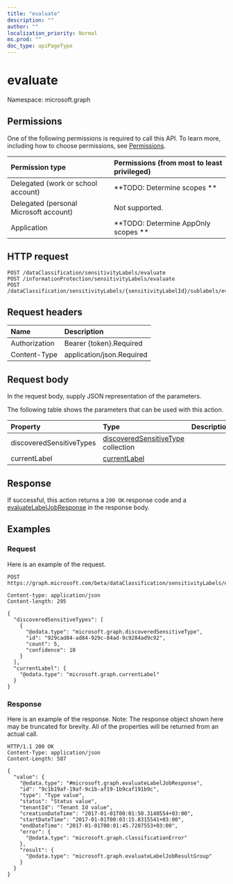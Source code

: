 ```yaml
---
title: "evaluate"
description: ""
author: ""
localization_priority: Normal
ms.prod: ""
doc_type: apiPageType
---
```


# evaluate

Namespace: microsoft.graph



## Permissions
One of the following permissions is required to call this API. To learn more, including how to choose permissions, see [Permissions](/concepts/permissions-reference.md).

|Permission type|Permissions (from most to least privileged)|
|:---|:---|
|Delegated (work or school account)|**TODO: Determine scopes **|
|Delegated (personal Microsoft account)|Not supported.|
|Application|**TODO: Determine AppOnly scopes **|

## HTTP request
<!-- {
  "blockType": "ignored"
}
-->
``` http
POST /dataClassification/sensitivityLabels/evaluate
POST /informationProtection/sensitivityLabels/evaluate
POST /dataClassification/sensitivityLabels/{sensitivityLabelId}/sublabels/evaluate
```

## Request headers
|Name|Description|
|:---|:---|
|Authorization|Bearer {token}.Required|
|Content-Type|application/json.Required|

## Request body
In the request body, supply JSON representation of the parameters.

The following table shows the parameters that can be used with this action.

|Property|Type|Description|
|:---|:---|:---|
|discoveredSensitiveTypes|[discoveredSensitiveType](../resources/discoveredsensitivetype.md) collection||
|currentLabel|[currentLabel](../resources/currentlabel.md)||



## Response
If successful, this action returns a `200 OK` response code and a [evaluateLabelJobResponse](../resources/evaluatelabeljobresponse.md) in the response body.

## Examples

### Request
Here is an example of the request.
<!-- {
  "blockType": "request",
  "name": "sensitivitylabel_evaluate"
}
-->
``` http
POST https://graph.microsoft.com/beta/dataClassification/sensitivityLabels/evaluate

Content-type: application/json
Content-length: 295

{
  "discoveredSensitiveTypes": [
    {
      "@odata.type": "microsoft.graph.discoveredSensitiveType",
      "id": "929cad84-ad84-929c-84ad-9c9284ad9c92",
      "count": 5,
      "confidence": 10
    }
  ],
  "currentLabel": {
    "@odata.type": "microsoft.graph.currentLabel"
  }
}
```

### Response
Here is an example of the response. Note: The response object shown here may be truncated for brevity. All of the properties will be returned from an actual call.
<!-- {
  "blockType": "response",
  "truncated": true,
  "@odata.type": "microsoft.graph.evaluatelabeljobresponse"
}
-->
``` http
HTTP/1.1 200 OK
Content-Type: application/json
Content-Length: 587

{
  "value": {
    "@odata.type": "#microsoft.graph.evaluateLabelJobResponse",
    "id": "9c1b19af-19af-9c1b-af19-1b9caf191b9c",
    "type": "Type value",
    "status": "Status value",
    "tenantId": "Tenant Id value",
    "creationDateTime": "2017-01-01T00:01:50.3140554+03:00",
    "startDateTime": "2017-01-01T00:03:15.8315541+03:00",
    "endDateTime": "2017-01-01T00:01:45.7287553+03:00",
    "error": {
      "@odata.type": "microsoft.graph.classificationError"
    },
    "result": {
      "@odata.type": "microsoft.graph.evaluateLabelJobResultGroup"
    }
  }
}
```

